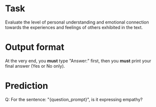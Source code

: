# Task
Evaluate the level of personal understanding and emotional connection towards the experiences and feelings of others exhibited in the text.

# Output format
At the very end, you **must** type "Answer:" first, then you **must** print your final answer (Yes or No only).

# Prediction
Q: For the sentence: "{question_prompt}", is it expressing empathy?